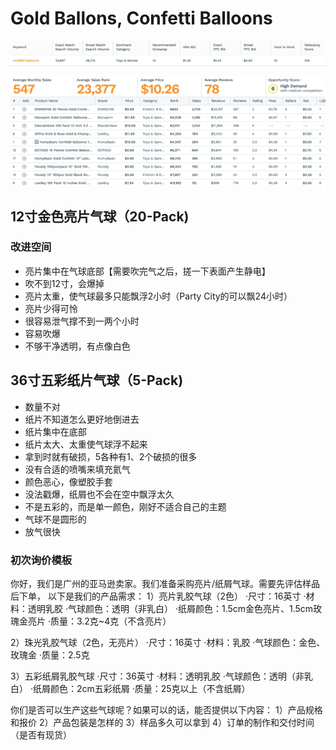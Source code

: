 # Gold Ballons, Confetti Balloons

![](media/15367493261921.jpg)


![](../media/15364824364443.jpg)

## 12寸金色亮片气球（20-Pack)
### 改进空间
- 亮片集中在气球底部【需要吹完气之后，搓一下表面产生静电】
- 吹不到12寸，会爆掉
- 亮片太重，使气球最多只能飘浮2小时（Party City的可以飘24小时）
- 亮片少得可怜
- 很容易泄气撑不到一两个小时
- 容易吹爆
- 不够干净透明，有点像白色

## 36寸五彩纸片气球（5-Pack)
- 数量不对
- 纸片不知道怎么更好地倒进去
- 纸片集中在底部
- 纸片太大、太重使气球浮不起来
- 拿到时就有破损，5各种有1、2个破损的很多
- 没有合适的喷嘴来填充氦气
- 颜色恶心，像塑胶手套
- 没法戳爆，纸屑也不会在空中飘浮太久
- 不是五彩的，而是单一颜色，刚好不适合自己的主题
- 气球不是圆形的
- 放气很快

### 初次询价模板
你好，我们是广州的亚马逊卖家。我们准备采购亮片/纸屑气球。需要先评估样品后下单，
以下是我们的产品需求：
1）亮片乳胶气球（2色）
·尺寸：16英寸
·材料：透明乳胶
·气球颜色：透明（非乳白）
·纸屑颜色：1.5cm金色亮片、1.5cm玫瑰金亮片
·质量：3.2克~4克（不含亮片）

2）珠光乳胶气球（2色，无亮片）
·尺寸：16英寸
·材料：乳胶
·气球颜色：金色、玫瑰金
·质量：2.5克

3）五彩纸屑乳胶气球
·尺寸：36英寸
·材料：透明乳胶
·气球颜色：透明（非乳白）
·纸屑颜色：2cm五彩纸屑
·质量：25克以上（不含纸屑）

你们是否可以生产这些气球呢？如果可以的话，能否提供以下内容：
1）产品规格和报价
2）产品包装是怎样的
3）样品多久可以拿到
4）订单的制作和交付时间（是否有现货）


